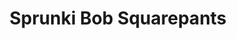 ---
slug: sprunki-bob-squarepants-1832
title: Sprunki Bob Squarepants
description: "Sprunki Bob Squarepants is an exciting online game. Play for free directly in your browser!"
icon: /images/popular_mods/Sprunki Bob Squarepants.png
url: https://wowtbc.net/sprunkin/bob-squarepants/index.html
previewImage: /images/popular_mods/Sprunki Bob Squarepants.png
type: popular mods

# SEO配置
seo:
  title: "Sprunki Bob Squarepants - Play Free Online Game | Fun Browser Games"
  description: "Sprunki Bob Squarepants - Play this fun online game for free in your browser. No download required!"
  ogImage: "/images/popular_mods/Sprunki Bob Squarepants.png"
  keywords: "sprunki-bob-squarepants-1832, online game, browser game, free game, popular mods game, play online"

videoUrls:
  - https://www.youtube.com/embed/example1
  - https://www.youtube.com/embed/example2

whyPlay:
  title: "Why Play Sprunki Bob Squarepants?"
  items:
    - "Immersive Gameplay: Sprunki Bob Squarepants offers an engaging and immersive gaming experience that will keep you entertained for hours"
    - "Challenging Levels: Test your skills with increasingly difficult challenges and obstacles"
    - "Beautiful Graphics: Enjoy stunning visuals and smooth animations that bring the game world to life"
    - "Regular Updates: New content and features are added regularly to keep the game fresh and exciting"
    - "Free to Play: Experience all the fun without spending a penny"
    - "Community Features: Connect with other players, share strategies, and compete for high scores"
    - "Cross-Platform: Play on any device with a web browser, no downloads required"

features:
  title: "Key Features of Sprunki Bob Squarepants"
  image: "/images/popular_mods/Sprunki Bob Squarepants.png"
  items:
    - "Intuitive Controls: Easy to learn controls make Sprunki Bob Squarepants accessible for players of all skill levels"
    - "Multiple Game Modes: Enjoy various gameplay options that provide different challenges and experiences"
    - "Character Customization: Personalize your gaming experience with unique characters and items"
    - "Achievement System: Complete special tasks to earn rewards and recognition"
    - "Leaderboards: Compete with players worldwide and see who can achieve the highest scores"

characteristics:
  title: "Game Characteristics"
  image: "/images/popular_mods/Sprunki Bob Squarepants.png"
  items:
    - "Genre: Popular mods game with elements of strategy and skill"
    - "Difficulty: Suitable for both casual gamers and those seeking a challenge"
    - "Play Time: Quick sessions or extended gameplay, depending on your preference"
    - "Art Style: Vibrant and engaging visuals that enhance the gaming experience"
    - "Sound Design: Immersive audio that complements the gameplay perfectly"

info: "Sprunki Bob Squarepants is an exciting online game that offers players a unique and engaging gaming experience. With its intuitive controls, stunning visuals, and challenging gameplay, Sprunki Bob Squarepants provides hours of entertainment for players of all ages and skill levels. Whether you're looking for a quick gaming session during a break or an extended play session, Sprunki Bob Squarepants delivers an immersive experience that will keep you coming back for more. The game features multiple levels of increasing difficulty, ensuring that players are constantly challenged as they progress. With regular updates adding new content and features, Sprunki Bob Squarepants remains fresh and exciting, providing endless entertainment options for its growing community of players."

howToPlayIntro: "Welcome to Sprunki Bob Squarepants! This guide will walk you through the basics and help you master the game. Whether you're a beginner or looking to improve your skills, these tips and instructions will enhance your gaming experience."

howToPlaySteps:
  - title: "Getting Started"
    description: "Begin your Sprunki Bob Squarepants adventure by familiarizing yourself with the controls. Use your keyboard or mouse to navigate through the game interface. The tutorial will guide you through the basic mechanics and help you understand the objectives."
  - title: "Understanding the Objectives"
    description: "In Sprunki Bob Squarepants, your main goal is to progress through levels by completing specific objectives. Each level presents unique challenges that require different strategies and approaches."
  - title: "Mastering the Controls"
    description: "Practice using the controls to improve your precision and reaction time. Sprunki Bob Squarepants requires quick reflexes and strategic thinking to overcome obstacles and defeat opponents."
  - title: "Utilizing Power-ups"
    description: "Collect power-ups throughout the game to enhance your abilities and overcome difficult challenges. Each power-up offers unique advantages that can be crucial for success."
  - title: "Developing Strategies"
    description: "As you progress in Sprunki Bob Squarepants, develop effective strategies for different scenarios. Analyze patterns, anticipate challenges, and adapt your approach to maximize your performance."

faq:
  title: "Frequently Asked Questions about Sprunki Bob Squarepants"
  items:
    - question: "Is Sprunki Bob Squarepants free to play?"
      answer: "Yes, Sprunki Bob Squarepants is completely free to play directly in your web browser. No downloads or purchases are required to enjoy the full game experience."
    - question: "Can I play Sprunki Bob Squarepants on mobile devices?"
      answer: "Yes, Sprunki Bob Squarepants is optimized for both desktop and mobile play. You can enjoy the game on any device with a web browser and internet connection."
    - question: "Are there any in-game purchases?"
      answer: "While Sprunki Bob Squarepants is free to play, there may be optional in-game purchases available for cosmetic items or additional features that don't affect core gameplay."
    - question: "How often is Sprunki Bob Squarepants updated?"
      answer: "The developers regularly update Sprunki Bob Squarepants with new content, features, and improvements based on player feedback and game performance."
    - question: "Can I play Sprunki Bob Squarepants offline?"
      answer: "Currently, Sprunki Bob Squarepants requires an internet connection to play as it's a browser-based online game."
    - question: "Is Sprunki Bob Squarepants suitable for children?"
      answer: "Yes, Sprunki Bob Squarepants is designed to be family-friendly and suitable for players of all ages."
    - question: "How do I report bugs or issues?"
      answer: "If you encounter any problems while playing Sprunki Bob Squarepants, you can report them through the game's support page or contact the developers directly through their website."
    - question: "Still Have Questions?"
      answer: "If you have additional questions about Sprunki Bob Squarepants that aren't covered in this FAQ, please visit our support center or contact our customer service team for assistance."
---